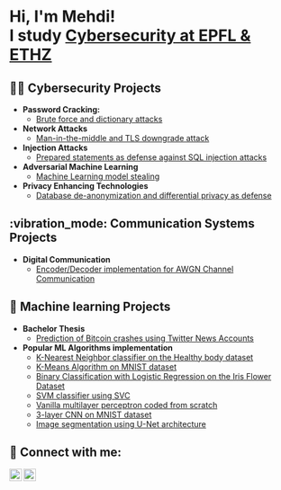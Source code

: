 <h1>Hi, I'm Mehdi! <br/> I study <a href="https://www.linkedin.com/in/mehdiberradaepfl/">Cybersecurity at EPFL & ETHZ </a></h1>

<h2>👨‍💻 Cybersecurity Projects</h2>

- <b>Password Cracking: </b>
  - [Brute force and dictionary attacks](https://github.com/berradakech/Password-Cracking-Dictionary-attack-.git)
- <b>Network Attacks</b>
  - [Man-in-the-middle and TLS downgrade attack](https://github.com/berradakech/Sniffing_attack.git)
- <b>Injection Attacks</b>
  - [Prepared statements as defense against SQL injection attacks](https://github.com/joshmadakor1/Sentinel-Lab)
- <b>Adversarial Machine Learning</b>
  - [Machine Learning model stealing](https://github.com/joshmadakor1/EncrypterPOC)
- <b>Privacy Enhancing Technologies</b>
  - [Database de-anonymization and differential privacy as defense](https://github.com/joshmadakor1/Package-Delivery-Pathfinding-Algorithm)

<h2>:vibration_mode: Communication Systems Projects</h2>

- <b> Digital Communication </b>
  - [Encoder/Decoder implementation for AWGN Channel Communication](https://github.com/joshmadakor1/Algorithms-Practice)

<h2> 🤖 Machine learning Projects</h2>

- <b>Bachelor Thesis </b>
  - [Prediction of Bitcoin crashes using Twitter News Accounts](https://github.com/berradakech/Bachelor-Thesis.git)
- <b>Popular ML Algorithms implementation </b>
  - [K-Nearest Neighbor classifier on the Healthy body dataset](https://github.com/berradakech/Bachelor-Thesis.git)
  - [K-Means Algorithm on MNIST dataset](https://github.com/berradakech/Bachelor-Thesis.git)
  - [Binary Classification with Logistic Regression on the Iris Flower Dataset](https://github.com/berradakech/Bachelor-Thesis.git)
  - [SVM classifier using SVC](https://github.com/berradakech/Bachelor-Thesis.git)
  - [Vanilla multilayer perceptron coded from scratch](https://github.com/berradakech/Bachelor-Thesis.git)
  - [3-layer CNN on MNIST dataset](https://github.com/berradakech/Bachelor-Thesis.git)
  - [Image segmentation using U-Net architecture](https://github.com/berradakech/Bachelor-Thesis.git)


<h2> 🤳 Connect with me:</h2>

[<img align="left" alt="JoshMadakor | Twitter" width="22px" src="https://cdn.jsdelivr.net/npm/simple-icons@v3/icons/twitter.svg" />][twitter]
[<img align="left" alt="MehdiBerrada | LinkedIn" width="22px" src="https://cdn.jsdelivr.net/npm/simple-icons@v3/icons/linkedin.svg" />][linkedin]


[twitter]: https://twitter.com/MehdiBE83317603
[linkedin]: https://www.linkedin.com/in/mehdiberradaepfl/

<!--
**joshmadakor1/joshmadakor1** is a ✨ _special_ ✨ repository because its `README.md` (this file) appears on your GitHub profile.

Here are some ideas to get you started:

- 🔭 I’m currently working on ...
- 🌱 I’m currently learning ...
- 👯 I’m looking to collaborate on ...
- 🤔 I’m looking for help with ...
- 💬 Ask me about ...
- 📫 How to reach me: ...
- 😄 Pronouns: ...
- ⚡ Fun fact: ...
-->
